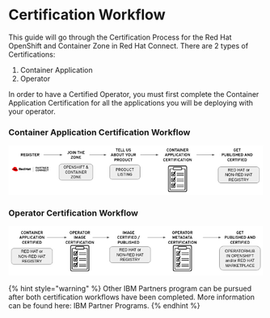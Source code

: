# Certification Workflow

This guide will go through the Certification Process for the Red Hat OpenShift and Container Zone in Red Hat Connect. There are 2 types of Certifications: 

1. Container Application 
2. Operator 

In order to have a Certified Operator, you must first complete the Container Application Certification for all the applications you will be deploying with your operator. 

### Container Application Certification Workflow

![](../.gitbook/assets/cert1.png)

### Operator Certification Workflow

![](../.gitbook/assets/cert2.png)

{% hint style="warning" %}
Other IBM Partners program can be pursued after both certification workflows have been completed. More information can be found here: IBM Partner Programs. 
{% endhint %}

